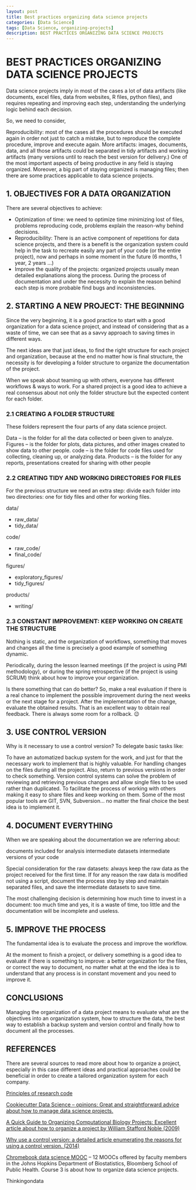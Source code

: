 ```yaml
---
layout: post
title: Best practices organizing data science projects
categories: [Data Science]
tags: [Data Science, organizing-projects]
description: BEST PRACTICES ORGANIZING DATA SCIENCE PROJECTS
---
```


# BEST PRACTICES ORGANIZING DATA SCIENCE PROJECTS

Data science projects imply in most of the cases a lot of data artifacts (like documents, excel files, data from websites, R files, python files), and requires repeating and improving each step, understanding the underlying logic behind each decision.

So, we need to consider,

Reproducibility: most of the cases all the procedures should be executed again in order not just to catch a mistake, but to reproduce the complete procedure, improve and execute again.
More artifacts: images, documents, data, and all those artifacts could be separated in tidy artifacts and working artifacts (many versions until to reach the best version for delivery.)
One of the most important aspects of being productive in any field is staying organized. Moreover, a big part of staying organized is managing files; then there are some practices applicable to data science projects.


## 1. OBJECTIVES FOR A DATA ORGANIZATION

There are several objectives to achieve:

- Optimization of time: we need to optimize time minimizing lost of files, problems reproducing code, problems explain the reason-why behind decisions.
- Reproducibility: There is an active component of repetitions for data science projects, and there is a benefit is the organization system could help in the task to recreate easily any part of your code (or the entire project), now and perhaps in some moment in the future (6 months, 1 year, 2 years …)
- Improve the quality of the projects: organized projects usually mean detailed explanations along the process. During the process of documentation and under the necessity to explain the reason behind each step is more probable find bugs and inconsistencies.


## 2. STARTING A NEW PROJECT: THE BEGINNING

Since the very beginning, it is a good practice to start with a good organization for a data science project, and instead of considering that as a waste of time, we can see that as a savvy approach to saving times in different ways.

The next ideas are that just ideas, to find the right structure for each project and organization, because at the end no matter how is final structure, the necessity is for developing a folder structure to organize the documentation of the project.

When we speak about teaming up with others, everyone has different workflows & ways to work. For a shared project is a good idea to achieve a real consensus about not only the folder structure but the expected content for each folder.


### 2.1 CREATING A FOLDER STRUCTURE

These folders represent the four parts of any data science project.

Data – is the folder for all the data collected or been given to analyze.
Figures – is the folder for plots, data pictures, and other images created to show data to other people.
code – is the folder for code files used for collecting, cleaning up, or analyzing data.
Products – is the folder for any reports, presentations created for sharing with other people


### 2.2 CREATING TIDY AND WORKING DIRECTORIES FOR FILES
For the previous structure we need an extra step: divide each folder into two directories: one for tidy files and other for working files.

data/
- raw_data/
- tidy_data/

code/
- raw_code/
- final_code/

figures/
- exploratory_figures/
- tidy_figures/

products/
- writing/


### 2.3 CONSTANT IMPROVEMENT: KEEP WORKING ON CREATE THE STRUCTURE

Nothing is static, and the organization of workflows, something that moves and changes all the time is precisely a good example of something dynamic.

Periodically, during the lesson learned meetings (if the project is using PMI methodology), or during the spring retrospective (if the project is using SCRUM) think about how to improve your organization.

Is there something that can do better? So, make a real evaluation if there is a real chance to implement the possible improvement during the next weeks or the next stage for a project. After the implementation of the change, evaluate the obtained results. That is an excellent way to obtain real feedback. There is always some room for a rollback. 😉


## 3. USE CONTROL VERSION

Why is it necessary to use a control version? To delegate basic tasks like:

To have an automatized backup system for the work, and just for that the necessary work to implement that is highly valuable.
For handling changes on the files during all the project. Also, return to previous versions in order to check something. Version control systems can solve the problem of reviewing and retrieving previous changes and allow single files to be used rather than duplicated.
To facilitate the process of working with others making it easy to share files and keep working on them.
Some of the most popular tools are GIT, SVN, Subversion… no matter the final choice the best idea is to implement it.


## 4. DOCUMENT EVERYTHING

When we are speaking about the documentation we are referring about:

documents included for analysis
intermediate datasets
intermediate versions of your code

Special consideration for the raw datasets: always keep the raw data as the project received for the first time. If for any reason the raw data is modified not using a script, document the process step by step and maintain separated files, and save the intermediate datasets to save time.

The most challenging decision is determining how much time to invest in a document: too much time and yes, it is a waste of time, too little and the documentation will be incomplete and useless.


## 5. IMPROVE THE PROCESS

The fundamental idea is to evaluate the process and improve the workflow.

At the moment to finish a project, or delivery something is a good idea to evaluate if there is something to improve: a better organization for the files, or correct the way to document, no matter what at the end the idea is to understand that any process is in constant movement and you need to improve it.


## CONCLUSIONS

Managing the organization of a data project means to evaluate what are the objectives into an organization system, how to structure the data, the best way to establish a backup system and version control and finally how to document all the processes.

## REFERENCES

There are several sources to read more about how to organize a project, especially in this case different ideas and practical approaches could be beneficial in order to create a tailored organization system for each company.

[Principles of research code](http://www.theexclusive.org/2012/08/principles-of-research-code.html)

[Cookiecutter Data Science – opinions: Great and straightforward advice about how to manage data science projects.](https://drivendata.github.io/cookiecutter-data-science/#opinions)

[A Quick Guide to Organizing Computational Biology Projects: Excellent article about how to organize a project by William Stafford Noble (2009)](https://journals.plos.org/ploscompbiol/article?id=10.1371/journal.pcbi.1000424)

[Why use a control version: a detailed article enumerating the reasons for using a control version. (2014)](https://mikemcquaid.com/2014/01/18/why-use-version-control/)

[Chromebook data science MOOC](https://leanpub.com/universities/set/jhu/chromebook-data-science) – 12 MOOCs offered by faculty members in the Johns Hopkins Department of Biostatistics, Bloomberg School of Public Health. Course 3 is about how to organize data science projects.

Thinkingondata